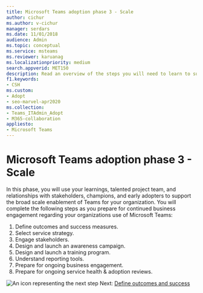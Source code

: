 ```yaml
---
title: Microsoft Teams adoption phase 3 - Scale
author: cichur
ms.author: v-cichur
manager: serdars
ms.date: 11/01/2018
audience: Admin
ms.topic: conceptual
ms.service: msteams
ms.reviewer: karuanag
ms.localizationpriority: medium
search.appverid: MET150
description: Read an overview of the steps you will need to learn to support the broad scale enablement of Teams for your organization.
f1.keywords:
- CSH
ms.custom: 
- Adopt
- seo-marvel-apr2020
ms.collection: 
- Teams_ITAdmin_Adopt
- M365-collaboration
appliesto: 
- Microsoft Teams
---
```


# Microsoft Teams adoption phase 3 - Scale

In this phase, you will use your learnings, talented project team, and relationships with stakeholders, champions, and early adopters to support the broad scale enablement of Teams for your organization. You will complete the following steps as you prepare for continued business engagement regarding your organizations use of Microsoft Teams:

1. Define outcomes and success measures.
2. Select service strategy.
3. Engage stakeholders.
4. Design and launch an awareness campaign.
5. Design and launch a training program.
6. Understand reporting tools.
7. Prepare for ongoing business engagement.
8. Prepare for ongoing service health & adoption reviews.

![An icon representing the next step](media/teams-adoption-next-icon.png) Next: [Define outcomes and success](teams-adoption-define-outcomes.md)
